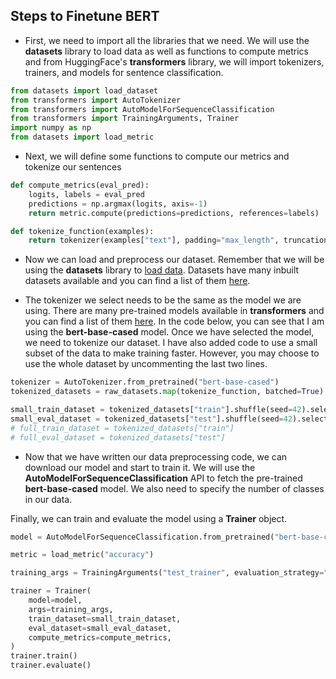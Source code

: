 ## Steps to Finetune BERT

- First, we need to import all the libraries that we need. We will use the **datasets** library to load data as well as functions to compute metrics and from HuggingFace's **transformers** library, we will import tokenizers, trainers, and models for sentence classification.
```python
from datasets import load_dataset
from transformers import AutoTokenizer
from transformers import AutoModelForSequenceClassification
from transformers import TrainingArguments, Trainer
import numpy as np
from datasets import load_metric
```
- Next, we will define some functions to compute our metrics and tokenize our sentences
```python
def compute_metrics(eval_pred):
    logits, labels = eval_pred
    predictions = np.argmax(logits, axis=-1)
    return metric.compute(predictions=predictions, references=labels)

def tokenize_function(examples):
    return tokenizer(examples["text"], padding="max_length", truncation=True)
```

- Now we can load and preprocess our dataset. Remember that we will be using the **datasets** library to [load data](https://huggingface.co/docs/datasets/v2.14.0/loading). Datasets have many inbuilt datasets available and you can find a list of them [here](https://huggingface.co/datasets).

- The tokenizer we select needs to be the same as the model we are using. There are many pre-trained models available in **transformers** and you can find a list of them [here](https://huggingface.co/transformers/pretrained_models.html). In the code below, you can see that I am using the **bert-base-cased** model. Once we have selected the model, we need to tokenize our dataset. I have also added code to use a small subset of the data to make training faster. However, you may choose to use the whole dataset by uncommenting the last two lines.

```python
tokenizer = AutoTokenizer.from_pretrained("bert-base-cased")
tokenized_datasets = raw_datasets.map(tokenize_function, batched=True)

small_train_dataset = tokenized_datasets["train"].shuffle(seed=42).select(range(1000))
small_eval_dataset = tokenized_datasets["test"].shuffle(seed=42).select(range(1000))
# full_train_dataset = tokenized_datasets["train"]
# full_eval_dataset = tokenized_datasets["test"]
```

- Now that we have written our data preprocessing code, we can download our model and start to train it. We will use the **AutoModelForSequenceClassification** API to fetch the pre-trained **bert-base-cased** model. We also need to specify the number of classes in our data.


Finally, we can train and evaluate the model using a **Trainer** object.
```python
model = AutoModelForSequenceClassification.from_pretrained("bert-base-cased", num_labels=<your labels>)

metric = load_metric("accuracy")

training_args = TrainingArguments("test_trainer", evaluation_strategy="epoch")

trainer = Trainer(
    model=model,
    args=training_args,
    train_dataset=small_train_dataset,
    eval_dataset=small_eval_dataset,
    compute_metrics=compute_metrics,
)
trainer.train()
trainer.evaluate()
```
